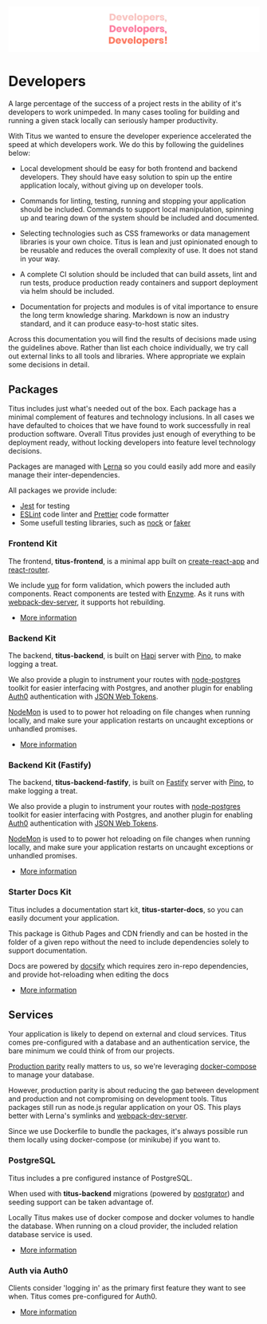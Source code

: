 ![titus-developers-quote]

# Developers
A large percentage of the success of a project rests in the ability of it's developers to work unimpeded. In many cases tooling for building and running a given stack locally can seriously hamper productivity.

With Titus we wanted to ensure the developer experience accelerated the speed at which developers work. We do this by following the guidelines below:

- Local development should be easy for both frontend and backend developers. They should have easy solution to spin up the entire application localy, without giving up on developer tools.

- Commands for linting, testing, running and stopping your application should be included. Commands to support local manipulation, spinning up and tearing down of the system should be included and documented.

- Selecting technologies such as CSS frameworks or data management libraries is your own choice. Titus is lean and just opinionated enough to be reusable and reduces the overall complexity of use. It does not stand in your way.

- A complete CI solution should be included that can build assets, lint and run tests, produce production ready containers and support deployment via helm should be included.

- Documentation for projects and modules is of vital importance to ensure the long term knowledge sharing. Markdown is now an industry standard, and it can produce easy-to-host static sites.

Across this documentation you will find the results of decisions made using the guidelines above. Rather than list each choice individually, we try call out external links to all tools and libraries. Where appropriate we explain some decisions in detail.

## Packages
Titus includes just what's needed out of the box. Each package has a minimal complement of features and technology inclusions. In all cases we have defaulted to choices that we have found to work successfully in real production software. Overall Titus provides just enough of everything to be deployment ready, without locking developers into feature level technology decisions.

Packages are managed with [Lerna] so you could easily add more and easily manage their inter-dependencies.

All packages we provide include:
- [Jest] for testing
- [ESLint] code linter and [Prettier] code formatter
- Some usefull testing libraries, such as [nock] or [faker]

### Frontend Kit
The frontend, __titus-frontend__, is a minimal app built on [create-react-app] and [react-router]. 

We include [yup] for form validation, which powers the included auth components. React components are tested with [Enzyme].
As it runs with [webpack-dev-server], it supports hot rebuilding.

- [More information](developers/packages/titus-frontend/)

### Backend Kit
The backend, __titus-backend__, is built on [Hapi] server with [Pino], to make logging a treat.

We also provide a plugin to instrument your routes with [node-postgres] toolkit for easier interfacing with Postgres, and another plugin for enabling [Auth0] authentication with [JSON Web Tokens][jwt].

[NodeMon] is used to to power hot reloading on file changes when running locally, and make sure your application restarts on uncaught exceptions or unhandled promises.

- [More information](developers/packages/titus-backend/)

### Backend Kit (Fastify)
The backend, __titus-backend-fastify__, is built on [Fastify] server with [Pino], to make logging a treat.

We also provide a plugin to instrument your routes with [node-postgres] toolkit for easier interfacing with Postgres, and another plugin for enabling [Auth0] authentication with [JSON Web Tokens][jwt].

[NodeMon] is used to to power hot reloading on file changes when running locally, and make sure your application restarts on uncaught exceptions or unhandled promises.

- [More information](developers/packages/titus-backend-fastify/)

### Starter Docs Kit
Titus includes a documentation start kit, __titus-starter-docs__, so you can easily document your application.

This package is Github Pages and CDN friendly and can be hosted in the folder of a given repo without the need to include dependencies solely to support documentation. 

Docs are powered by [docsify] which requires zero in-repo dependencies, and provide hot-reloading when editing the docs

- [More information](developers/packages/titus-starter-docs/)

## Services
Your application is likely to depend on external and cloud services. 
Titus comes pre-configured with a database and an authentication service, the bare minimum we could think of from our projects.

[Production parity][parity] really matters to us, so we're leveraging [docker-compose] to manage your database.

However, production parity is about reducing the gap between development and production and not compromising on development tools.
Titus packages still run as node.js regular application on your OS. This plays better with Lerna's symlinks and [webpack-dev-server].

Since we use Dockerfile to bundle the packages, it's always possible run them locally using docker-compose (or minikube) if you want to.

### PostgreSQL
Titus includes a pre configured instance of PostgreSQL. 

When used with __titus-backend__ migrations (powered by [postgrator]) and seeding support can be taken advantage of. 

Locally Titus makes use of docker compose and docker volumes to handle the database. When running on a cloud provider, the included relation database service is used.

- [More information](starter-docs)

### Auth via Auth0
Clients consider 'logging in' as the primary first feature they want to see when. Titus comes pre-configured for Auth0.

- [More information](starter-docs)

<!-- Images -->
[titus-developers-quote]: ../img/titus-developers-quote.svg

<!-- External Links -->
[create-react-app]: https://facebook.github.io/create-react-app
[react-router]: https://reacttraining.com/react-router/web
[yup]: https://github.com/jquense/yup#readme
[Jest]: https://jestjs.io
[Enzyme]: https://airbnb.io/enzyme
[ESLint]: https://eslint.org
[Prettier]: https://prettier.io
[Hapi]: https://hapijs.com
[Fastify]: https://fastify.io
[Pino]: http://getpino.io
[Auth0]: https://auth0.com
[NodeMon]: https://nodemon.io
[node-postgres]: https://node-postgres.com
[docsify]: https://docsify.js.org
[Lerna]: https://lernajs.io
[webpack-dev-server]: https://webpack.js.org/configuration/dev-server
[jwt]: https://jwt.io
[nock]: https://github.com/nock/nock#readme
[faker]: http://marak.github.io/faker.js
[postgrator]: https://github.com/rickbergfalk/postgrator#readme
[parity]: https://12factor.net/dev-prod-parity
[docker-compose]: https://docs.docker.com/compose
